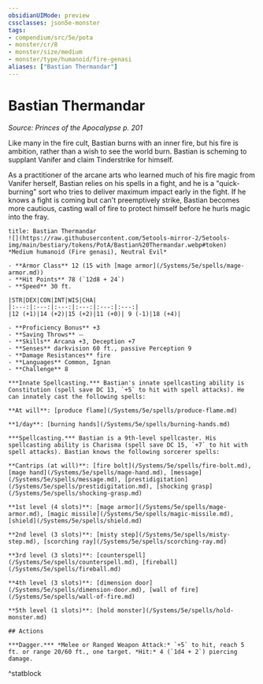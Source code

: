 ```yaml
---
obsidianUIMode: preview
cssclasses: json5e-monster
tags:
- compendium/src/5e/pota
- monster/cr/8
- monster/size/medium
- monster/type/humanoid/fire-genasi
aliases: ["Bastian Thermandar"]
---
```

# Bastian Thermandar
*Source: Princes of the Apocalypse p. 201*  

Like many in the fire cult, Bastian burns with an inner fire, but his fire is ambition, rather than a wish to see the world burn. Bastian is scheming to supplant Vanifer and claim Tinderstrike for himself.

As a practitioner of the arcane arts who learned much of his fire magic from Vanifer herself, Bastian relies on his spells in a fight, and he is a "quick-burning" sort who tries to deliver maximum impact early in the fight. If he knows a fight is coming but can't preemptively strike, Bastian becomes more cautious, casting wall of fire to protect himself before he hurls magic into the fray.

```ad-statblock
title: Bastian Thermandar
![](https://raw.githubusercontent.com/5etools-mirror-2/5etools-img/main/bestiary/tokens/PotA/Bastian%20Thermandar.webp#token)
*Medium humanoid (Fire genasi), Neutral Evil*

- **Armor Class** 12 (15 with [mage armor](/Systems/5e/spells/mage-armor.md))
- **Hit Points** 78 (`12d8 + 24`)
- **Speed** 30 ft.

|STR|DEX|CON|INT|WIS|CHA|
|:---:|:---:|:---:|:---:|:---:|:---:|
|12 (+1)|14 (+2)|15 (+2)|11 (+0)| 9 (-1)|18 (+4)|

- **Proficiency Bonus** +3
- **Saving Throws** ⏤
- **Skills** Arcana +3, Deception +7
- **Senses** darkvision 60 ft., passive Perception 9
- **Damage Resistances** fire
- **Languages** Common, Ignan
- **Challenge** 8

***Innate Spellcasting.*** Bastian's innate spellcasting ability is Constitution (spell save DC 13, `+5` to hit with spell attacks). He can innately cast the following spells:

**At will**: [produce flame](/Systems/5e/spells/produce-flame.md)

**1/day**: [burning hands](/Systems/5e/spells/burning-hands.md)

***Spellcasting.*** Bastian is a 9th-level spellcaster. His spellcasting ability is Charisma (spell save DC 15, `+7` to hit with spell attacks). Bastian knows the following sorcerer spells:

**Cantrips (at will)**: [fire bolt](/Systems/5e/spells/fire-bolt.md), [mage hand](/Systems/5e/spells/mage-hand.md), [message](/Systems/5e/spells/message.md), [prestidigitation](/Systems/5e/spells/prestidigitation.md), [shocking grasp](/Systems/5e/spells/shocking-grasp.md)

**1st level (4 slots)**: [mage armor](/Systems/5e/spells/mage-armor.md), [magic missile](/Systems/5e/spells/magic-missile.md), [shield](/Systems/5e/spells/shield.md)

**2nd level (3 slots)**: [misty step](/Systems/5e/spells/misty-step.md), [scorching ray](/Systems/5e/spells/scorching-ray.md)

**3rd level (3 slots)**: [counterspell](/Systems/5e/spells/counterspell.md), [fireball](/Systems/5e/spells/fireball.md)

**4th level (3 slots)**: [dimension door](/Systems/5e/spells/dimension-door.md), [wall of fire](/Systems/5e/spells/wall-of-fire.md)

**5th level (1 slots)**: [hold monster](/Systems/5e/spells/hold-monster.md)

## Actions

***Dagger.*** *Melee or Ranged Weapon Attack:* `+5` to hit, reach 5 ft. or range 20/60 ft., one target. *Hit:* 4 (`1d4 + 2`) piercing damage.
```
^statblock